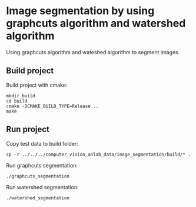 # Image segmentation by using graphcuts algorithm and watershed algorithm
Using graphcuts algorithm and wateshed algorithm to segment images.

## Build project
Build project with cmake:
```
mkdir build
cd build
cmake -DCMAKE_BUILD_TYPE=Release ..
make
```

## Run project
Copy test data to build folder:
```
cp -r ../../../computer_vision_anlab_data/image_segmentation/build/* .
```

Run graphcuts segmentation:
```
./graphcuts_segmentation
```

Run watershed segmentation:
```
./watershed_segmentation
```
